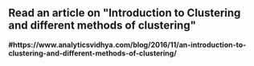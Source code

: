 <h2> <b> Read an article on "Introduction to Clustering and different methods of clustering" </h2>
#https://www.analyticsvidhya.com/blog/2016/11/an-introduction-to-clustering-and-different-methods-of-clustering/
